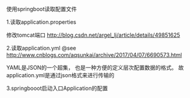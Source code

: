 
使用springboot读取配置文件

1.读取application.properties

修改tomcat端口
http://blog.csdn.net/argel_lj/article/details/49851625

2.读取application.yml
@see http://www.cnblogs.com/aqsunkai/archive/2017/04/07/6690573.html

YAML是JSON的一个超集， 也是一种方便的定义层次配置数据的格式。 故application.yml是通过json格式来进行传输的


3.springbooot启动入口Application的配置